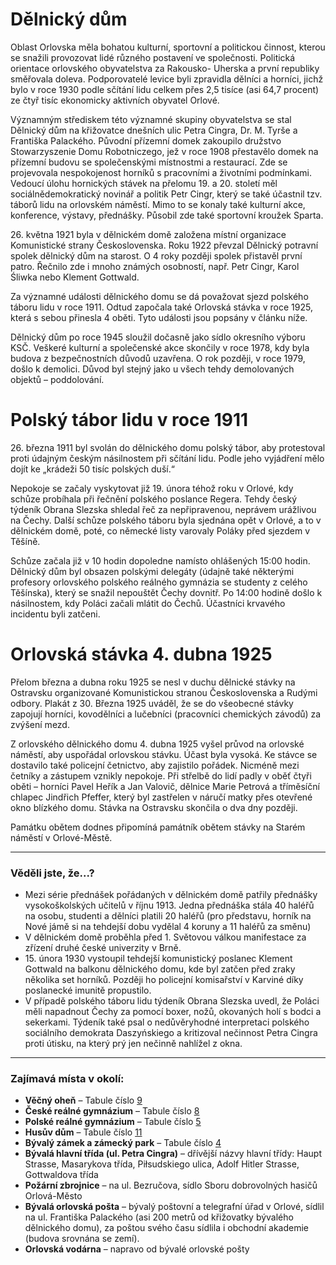 # Dělnický dům

Oblast Orlovska měla bohatou kulturní, sportovní a politickou činnost, kterou se snažili provozovat lidé různého postavení ve společnosti. Politická orientace orlovského obyvatelstva za Rakousko- Uherska a první republiky směřovala doleva. Podporovatelé levice byli zpravidla dělníci a horníci, jichž bylo v roce 1930 podle sčítání lidu celkem přes 2,5 tisíce (asi 64,7 procent) ze čtyř tisíc ekonomicky aktivních obyvatel Orlové.

Významným střediskem této významné skupiny obyvatelstva se stal Dělnický dům na křižovatce dnešních ulic Petra Cingra, Dr. M. Tyrše a Františka Palackého. Původní přízemní domek zakoupilo družstvo Stowarzyszenie Domu Robotniczego, jež v roce 1908 přestavělo domek na přízemní budovu se společenskými místnostmi a restaurací. Zde se projevovala nespokojenost horníků s pracovními a životními podmínkami. Vedoucí úlohu hornických stávek na přelomu 19. a 20. století měl sociálnědemokratický novinář a politik Petr Cingr, který se také účastnil tzv. táborů lidu na orlovském náměstí. Mimo to se konaly také kulturní akce, konference, výstavy, přednášky. Působil zde také sportovní kroužek Sparta.

26\. května 1921 byla v dělnickém domě založena místní organizace Komunistické strany Československa. Roku 1922 převzal Dělnický potravní spolek dělnický dům na starost. O 4 roky později spolek přistavěl první patro. Řečnilo zde i mnoho známých osobností, např. Petr Cingr, Karol Śliwka nebo Klement Gottwald.

Za významné události dělnického domu se dá považovat sjezd polského táboru lidu v roce 1911. Odtud započala také Orlovská stávka v roce 1925, která s sebou přinesla 4 oběti. Tyto události jsou popsány v článku níže.

Dělnický dům po roce 1945 sloužil dočasně jako sídlo okresního výboru KSČ. Veškeré kulturní a společenské akce skončily v roce 1978, kdy byla budova z bezpečnostních důvodů uzavřena. O rok později, v roce 1979, došlo k demolici. Důvod byl stejný jako u všech tehdy demolovaných objektů – poddolování.

# Polský tábor lidu v roce 1911

26\. března 1911 byl svolán do dělnického domu polský tábor, aby protestoval proti údajným českým násilnostem při sčítání lidu. Podle jeho vyjádření mělo dojít ke „krádeži 50 tisíc polských duší.“

Nepokoje se začaly vyskytovat již 19. února téhož roku v Orlové, kdy schůze probíhala při řečnění polského poslance Regera. Tehdy český týdeník Obrana Slezska shledal řeč za nepřipravenou, neprávem urážlivou na Čechy. Další schůze polského táboru byla sjednána opět v Orlové, a to v dělnickém domě, poté, co německé listy varovaly Poláky před sjezdem v Těšíně.

Schůze začala již v 10 hodin dopoledne namísto ohlášených 15:00 hodin. Dělnický dům byl obsazen polskými delegáty (údajně také některými profesory orlovského polského reálného gymnázia se studenty z celého Těšínska), který se snažil nepouštět Čechy dovnitř. Po 14:00 hodině došlo k násilnostem, kdy Poláci začali mlátit do Čechů. Účastníci krvavého incidentu byli zatčeni.

# Orlovská stávka 4. dubna 1925

Přelom března a dubna roku 1925 se nesl v duchu dělnické stávky na Ostravsku organizované Komunistickou stranou Československa a Rudými odbory. Plakát z 30. Března 1925 uváděl, že se do všeobecné stávky zapojují horníci, kovodělníci a lučebníci (pracovníci chemických závodů) za zvýšení mezd.

Z orlovského dělnického domu 4. dubna 1925 vyšel průvod na orlovské náměstí, aby uspořádal orlovskou stávku. Účast byla vysoká. Ke stávce se dostavilo také policejní četnictvo, aby zajistilo pořádek. Nicméně mezi četníky a zástupem vznikly nepokoje. Při střelbě do lidí padly v oběť čtyři oběti – horníci Pavel Heřík a Jan Valovič, dělnice Marie Petrová a tříměsíční chlapec Jindřich Pfeffer, který byl zastřelen v náručí matky přes otevřené okno blízkého domu. Stávka na Ostravsku skončila o dva dny později.

Památku obětem dodnes připomíná památník obětem stávky na Starém náměstí v Orlové-Městě.

---

### Věděli jste, že...?

- Mezi série přednášek pořádaných v dělnickém domě patřily přednášky vysokoškolských učitelů v říjnu 1913. Jedna přednáška stála 40 haléřů na osobu, studenti a dělníci platili 20 haléřů (pro představu, horník na Nové jámě si na tehdejší dobu vydělal 4 koruny a 11 haléřů za směnu)
- V dělnickém domě proběhla před 1. Světovou válkou manifestace za zřízení druhé české univerzity v Brně.
- 15\. února 1930 vystoupil tehdejší komunistický poslanec Klement Gottwald na balkonu dělnického domu, kde byl zatčen před zraky několika set horníků. Později ho policejní komisařství v Karviné díky poslanecké imunitě propustilo.
- V případě polského táboru lidu týdeník Obrana Slezska uvedl, že Poláci měli napadnout Čechy za pomocí boxer, nožů, okovaných holí s bodci a sekerkami. Týdeník také psal o nedůvěryhodné interpretaci polského sociálního demokrata Daszyńskiego a kritizoval nečinnost Petra Cingra proti útisku, na který prý jen nečinně nahlížel z okna.

---

### Zajímavá místa v okolí:

- **Věčný oheň** – Tabule číslo [9](/misto/9)
- **České reálné gymnázium** – Tabule číslo [8](/misto/8)
- **Polské reálné gymnázium** – Tabule číslo [5](/misto/5)
- **Husův dům** – Tabule číslo [11](/misto/11)
- **Bývalý zámek a zámecký park** – Tabule číslo [4](/misto/4)
- **Bývalá hlavní třída (ul. Petra Cingra)** – dřívější názvy hlavní třídy: Haupt Strasse, Masarykova třída, Piłsudskiego ulica, Adolf Hitler Strasse, Gottwaldova třída
- **Požární zbrojnice** – na ul. Bezručova, sídlo Sboru dobrovolných hasičů Orlová-Město
- **Bývalá orlovská pošta** – bývalý poštovní a telegrafní úřad v Orlové, sídlil na ul. Františka Palackého (asi 200 metrů od křižovatky bývalého dělnického domu), za poštou svého času sídlila i obchodní akademie (budova srovnána se zemí).
- **Orlovská vodárna** – napravo od bývalé orlovské pošty
